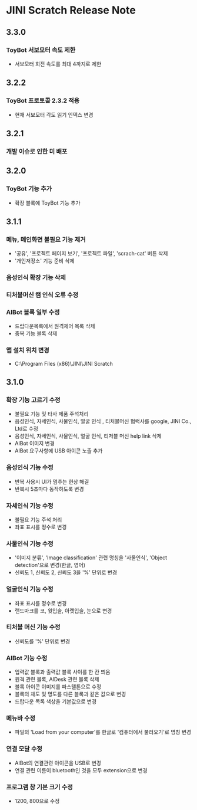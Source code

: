 # JINI Scratch Release Note

## 3.3.0
### ToyBot 서보모터 속도 제한
- 서보모터 회전 속도를 최대 4까지로 제한

## 3.2.2
### ToyBot 프로토콜 2.3.2 적용
- 현재 서보모터 각도 읽기 인덱스 변경

## 3.2.1
### 개발 이슈로 인한 미 배포

## 3.2.0
### ToyBot 기능 추가
- 확장 블록에 ToyBot 기능 추가

## 3.1.1
### 메뉴, 메인화면 불필요 기능 제거
- '공유', '프로젝트 페이지 보기', '프로젝트 파일', 'scrach-cat' 버튼 삭제
- '개인저장소' 기능 준비 삭제 
### 음성인식 확장 기능 삭제
### 티처블머신 캠 인식 오류 수정
### AIBot 블록 일부 수정
- 드랍다운목록에서 원격제어 목록 삭제
- 중복 기능 블록 삭제
### 앱 설치 위치 변경
- C:\Program Files (x86)\JINI\JINI Scratch

## 3.1.0
### 확장 기능 고르기 수정
- 불필요 기능 및 타사 제품 주석처리
- 음성인식, 자세인식, 사물인식, 얼굴 인식 , 티처블머신 협럭사를 google, JINI Co., Ltd로 수정
- 음성인식, 자세인식, 사물인식, 얼굴 인식, 티저블 머신 help link 삭제
- AIBot 이미지 변경
- AIBot 요구사항에 USB 아이콘 노출 추가

### 음성인식 기능 수정
- 반복 사용시 UI가 멈추는 현상 해결
- 반복시 5초마다 동작하도록 변경

### 자세인식 기능 수정
- 불필요 기능 주석 처리
- 좌표 표시를 정수로 변경

### 사물인식 기능 수정
- '이미지 분류', 'Image classification' 관련 명칭을 '사물인식', 'Object detection'으로 변경(한글, 영어)
- 신뢰도 1, 신뢰도 2, 신뢰도 3을 '%' 단위로 변경

### 얼굴인식 기능 수정
- 좌표 표시를 정수로 변경
- 랜드마크를 코, 윗입술, 아랫입술, 눈으로 변경

### 티처블 머신 기능 수정
- 신뢰도를 '%' 단위로 변경

### AIBot 기능 수정
- 입력값 블록과 출력값 블록 사이를 한 칸 띄움
- 원격 관련 블록, AIDesk 관련 블록 삭제
- 블록 아이콘 이미지를 파스텔톤으로 수정
- 블록의 채도 및 명도를 다른 블록과 같은 값으로 변경
- 드랍다운 목록 색상을 기본값으로 변경

### 메뉴바 수정
- 파일의 'Load from your computer'를 한글로 '컴퓨터에서 불러오기'로 명칭 변경

### 연결 모달 수정
- AIBot의 연결관련 아이콘을 USB로 변경
- 연결 관련 이름이 bluetooth인 것을 모두 extension으로 변경

### 프로그램 창 기본 크기 수정
- 1200, 800으로 수정

